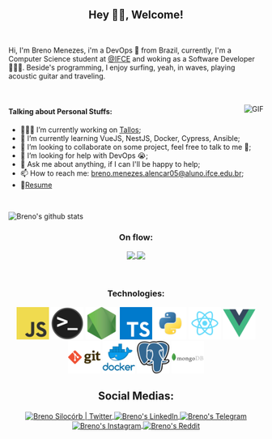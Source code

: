 <h2 align="center"> Hey 👋🏽, Welcome!</h2></br>

Hi, I'm Breno Menezes, i'm a DevOps 🚀 from Brazil, currently, I'm a Computer Science student at [@IFCE](https://ifce.edu.br/) and woking as a Software Developer 👨🏽‍💻. Beside's programming, I enjoy surfing, yeah, in waves, playing acoustic guitar and traveling.</br></br></br>

  <img align="right" alt="GIF" src="https://media.giphy.com/media/836HiJc7pgzy8iNXCn/giphy.gif" />
  
#### **Talking about Personal Stuffs:**

- 👨🏽‍💻 I’m currently working on [Tallos](https://tallos.com.br/);
- 🌱 I’m currently learning VueJS, NestJS, Docker, Cypress, Ansible; 
- 👯 I’m looking to collaborate on some project, feel free to talk to me 🤝;
- 🤔 I’m looking for help with DevOps 😭;
- 💬 Ask me about anything, if I can I'll be happy to help;
- 📫 How to reach me: breno.menezes.alencar05@aluno.ifce.edu.br;
- 📝[Resume](https://drive.google.com/file/d/14O4YmDdcUuoK4kZ2AF06Vdy_2w0h6Yn0/view?usp=sharing)
</br>



![Breno's github stats](https://github-readme-stats.vercel.app/api?username=brenoma&show_icons=true&hide_border=true)

<h3 align="center">On flow:</h3>
<div align="center">
<a href="https://github.com/brenoma/evoxnews">
  <img align="center" src="https://github-readme-stats.vercel.app/api/pin/?username=brenoma&repo=evoxnews" />
</a>

<a href="https://github.com/brenoma/snakegame">
  <img align="center" src="https://github-readme-stats.vercel.app/api/pin/?username=brenoma&repo=snakegame" />
</a>
</div>
<br />
<br />


<h3 align="center">Technologies:</h3> 

<div align="center">
  <code><img title="Javascript" src="https://raw.githubusercontent.com/github/explore/80688e429a7d4ef2fca1e82350fe8e3517d3494d/topics/javascript/javascript.png" width="64"></code>
  <code><img title="Shell" src="https://raw.githubusercontent.com/github/explore/80688e429a7d4ef2fca1e82350fe8e3517d3494d/topics/terminal/terminal.png" width="64"></code>
  <code><img title="Node.JS" src="https://raw.githubusercontent.com/github/explore/80688e429a7d4ef2fca1e82350fe8e3517d3494d/topics/nodejs/nodejs.png" width="64" /></code>
  <code><img title="Typescript" src="https://raw.githubusercontent.com/github/explore/80688e429a7d4ef2fca1e82350fe8e3517d3494d/topics/typescript/typescript.png" width="64" /></code>
  <code><img title="Python" src="https://raw.githubusercontent.com/github/explore/80688e429a7d4ef2fca1e82350fe8e3517d3494d/topics/python/python.png" width="64" /></code>
  <code><img title="React" src="https://raw.githubusercontent.com/github/explore/80688e429a7d4ef2fca1e82350fe8e3517d3494d/topics/react-native/react-native.png" width="64" /></code>
  <code><img title="Vue" src="https://raw.githubusercontent.com/github/explore/80688e429a7d4ef2fca1e82350fe8e3517d3494d/topics/vue/vue.png" width="64" /></code>
  <code><img title="Git" src="https://raw.githubusercontent.com/github/explore/80688e429a7d4ef2fca1e82350fe8e3517d3494d/topics/git/git.png" width="64" /></code>
  <code><img title="Docker" src="https://raw.githubusercontent.com/github/explore/80688e429a7d4ef2fca1e82350fe8e3517d3494d/topics/docker/docker.png" width="64" /></code>
  <code><img title="Postgres" src="https://raw.githubusercontent.com/github/explore/80688e429a7d4ef2fca1e82350fe8e3517d3494d/topics/postgresql/postgresql.png" width="64" /></code>
  <code><img title="MongoDB" src="https://raw.githubusercontent.com/github/explore/80688e429a7d4ef2fca1e82350fe8e3517d3494d/topics/mongodb/mongodb.png" width="64" /></code>
</div>


<h2 align="center">Social Medias:</h2>

<div align="center">
  <a href="https://twitter.com/BSilocorb">
    <img align="center" alt="Breno Silocórb | Twitter" width="22px" src="https://cdn.jsdelivr.net/npm/simple-icons@v3/icons/twitter.svg" />
  </a>
  <a href="https://www.linkedin.com/in/brenoma/">
    <img align="center" alt="Breno's LinkedIn" width="22px" src="https://cdn.jsdelivr.net/npm/simple-icons@v3/icons/linkedin.svg" />
  </a>
  <a href="https://t.me/eusouumsilocorb">
    <img align="center" alt="Breno's Telegram" width="22px" src="https://cdn.jsdelivr.net/npm/simple-icons@v3/icons/telegram.svg" />
  </a>
  <a href="https://www.instagram.com/brenoma/">
    <img align="center" alt="Breno's Instagram" width="22px" src="https://cdn.jsdelivr.net/npm/simple-icons@v3/icons/instagram.svg" />
  </a>
  <a href="https://www.reddit.com/user/brenoma/">
    <img align="center" alt="Breno's Reddit" width="22px" src="https://cdn.jsdelivr.net/npm/simple-icons@v3/icons/reddit.svg" />
  </a>
</div>
